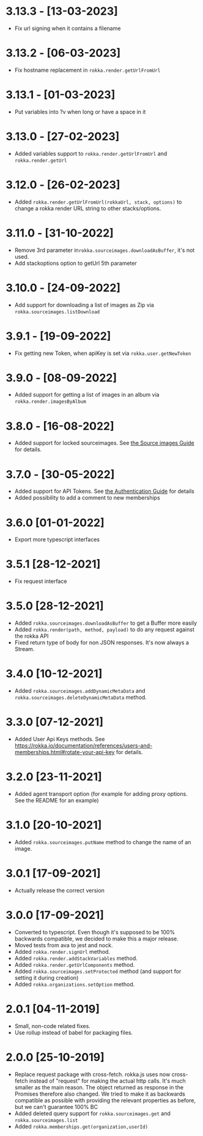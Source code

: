 # 3.13.3 - [13-03-2023]

- Fix url signing when it contains a filename


# 3.13.2 - [06-03-2023]

- Fix hostname replacement in `rokka.render.getUrlFromUrl`

# 3.13.1 - [01-03-2023]

- Put variables into ?v when long or have a space in it

# 3.13.0 - [27-02-2023]

- Added variables support to `rokka.render.getUrlFromUrl` and `rokka.render.getUrl`

# 3.12.0 - [26-02-2023]

- Added `rokka.render.getUrlFromUrl(rokkaUrl, stack, options)` to change a rokka render URL string to other stacks/options.

# 3.11.0 - [31-10-2022]

- Remove 3rd parameter in`rokka.sourceimages.downloadAsBuffer`, it's not used.
- Add stackoptions option to getUrl 5th parameter

# 3.10.0 - [24-09-2022]

- Add support for downloading a list of images as Zip via `rokka.sourceimages.listDownload`

# 3.9.1 - [19-09-2022]

- Fix getting new Token, when apiKey is set via `rokka.user.getNewToken`

# 3.9.0 - [08-09-2022]

- Added support for getting a list of images in an album via `rokka.render.imagesByAlbum`

# 3.8.0 - [16-08-2022]
- Added support for locked sourceimages.
  See [the Source images Guide](https://rokka.io/documentation/references/source-images.html#lock-a-source-image-to-prevent-deletion) for details.

# 3.7.0 - [30-05-2022]

- Added support for API Tokens.
  See [the Authentication Guide](https://rokka.io/documentation/guides/authentication.html#using-rokka-with-a-jwt-token) for details
- Added possibility to add a comment to new memberships

# 3.6.0 [01-01-2022]

- Export more typescript interfaces 

# 3.5.1 [28-12-2021]

- Fix request interface

# 3.5.0 [28-12-2021]

- Added `rokka.sourceimages.downloadAsBuffer` to get a Buffer more easily
- Added `rokka.render(path, method, payload)` to do any request against the rokka API
- Fixed return type of body for non JSON responses. It's now always a Stream.

# 3.4.0 [10-12-2021]

- Added `rokka.sourceimages.addDynamicMetaData` and `rokka.sourceimages.deleteDynamicMetaData`  method.

# 3.3.0 [07-12-2021]

- Added User Api Keys methods. 
  See https://rokka.io/documentation/references/users-and-memberships.html#rotate-your-api-key for details.

# 3.2.0 [23-11-2021]

- Added agent transport option (for example for adding proxy options. See the README for an example)

# 3.1.0 [20-10-2021]

- Added `rokka.sourceimages.putName` method to change the name of an image.

# 3.0.1 [17-09-2021]

- Actually release the correct version

# 3.0.0 [17-09-2021]

- Converted to typescript. Even though it's supposed to be 100% backwards compatible, we decided to make this a major release.
- Moved tests from ava to jest and nock.
- Added `rokka.render.signUrl` method.
- Added `rokka.render.addStackVariables` method.
- Added `rokka.render.getUrlComponents` method.
- Added `rokka.sourceimages.setProtected` method (and support for setting it during creation)
- Added `rokka.organizations.setOption` method.

# 2.0.1 [04-11-2019]

- Small, non-code related fixes.
- Use rollup instead of babel for packaging files.

# 2.0.0 [25-10-2019]

- Replace request package with cross-fetch.
  rokka.js uses now cross-fetch instead of "request" for making the actual http calls. It's much smaller as the main reason.
  The object returned as response in the Promises therefore also changed. We tried to make it as backwards compatible as possible with providing the relevant properties as before, but we can't guarantee 100% BC
- Added deleted query support for `rokka.sourceimages.get` and `rokka.sourceimages.list`
- Added `rokka.memberships.get(organization,userId)`  
 